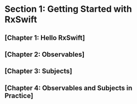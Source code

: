 # Section 1: Getting Started with RxSwift
## [Chapter 1: Hello RxSwift]


## [Chapter 2: Observables]


## [Chapter 3: Subjects]


## [Chapter 4: Observables and Subjects in Practice]

